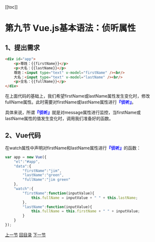 [[toc]]



# 第九节 Vue.js基本语法：侦听属性

## 1、提出需求

```html
<div id="app">
	<p>尊姓：{{firstName}}</p>
	<p>大名：{{lastName}}</p>
	尊姓：<input type="text" v-model="firstName" /><br/>
	大名：<input type="text" v-model="lastName" /><br/>
	<p>全名：{{fullName}}</p>
</div>
```

在上面代码的基础上，我们希望firstName或lastName属性发生变化时，修改fullName属性。此时需要对firstName或lastName属性进行<span style="color:blue;font-weight:bold;">『侦听』</span>。

具体来说，所谓<span style="color:blue;font-weight:bold;">『侦听』</span>就是对message属性进行监控，当firstName或lastName属性的值发生变化时，调用我们准备好的函数。



## 2、Vue代码

在watch属性中声明对firstName和lastName属性进行<span style="color:blue;font-weight:bold;">『侦听』</span>的函数：

```javascript
var app = new Vue({
	"el":"#app",
	"data":{
		"firstName":"jim",
		"lastName":"green",
		"fullName":"jim green"
	},
	"watch":{
		"firstName":function(inputValue){
			this.fullName = inputValue + " " + this.lastName;
		},
		"lastName":function(inputValue){
			this.fullName = this.firstName + " " + inputValue;
		}
	}
});
```



[上一节](verse08.html) [回目录](index.html) [下一节](verse10.html)